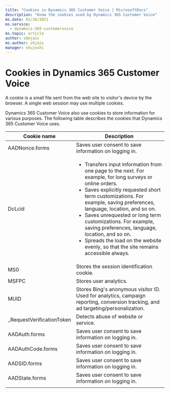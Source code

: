 ```yaml
---
title: "Cookies in Dynamics 365 Customer Voice | MicrosoftDocs"
description: "Know the cookies used by Dynamics 365 Customer Voice"
ms.date: 01/28/2021
ms.service: 
  - dynamics-365-customervoice
ms.topic: article
author: sbmjais
ms.author: shjais
manager: shujoshi
---
```


# Cookies in Dynamics 365 Customer Voice

A cookie is a small file sent from the web site to visitor's device by the browser. A single web session may use multiple cookies.

Dynamics 365 Customer Voice also use cookies to store information for various purposes. The following table describes the cookies that Dynamics 365 Customer Voice uses.

| Cookie name | Description |
|-------------|-------------|
| AADNonce.forms | Saves user consent to save information on logging in. |
| DcLcid  | <ul><li>Transfers input information from one page to the next. For example, for long surveys or online orders.</li><li> Saves explicitly requested short term customizations. For example, saving preferences, language, location, and so on.</li><li>Saves unrequested or long term customizations. For example, saving preferences, language, location, and so on.</li><li>Spreads the load on the website evenly, so that the site remains accessible always.</li></ul>  |
| MS0 | Stores the session identification cookie. |
| MSFPC  | Stores user analytics.   |
|  MUID  | Stores Bing's anonymous visitor ID. Used for analytics, campaign reporting, conversion tracking, and ad targeting/personalization. |
| _RequestVerificationToken  | Detects abuse of website or service.  |
| AADAuth.forms | Saves user consent to save information on logging in. |
| AADAuthCode.forms | Saves user consent to save information on logging in. |
| AADSID.forms | Saves user consent to save information on logging in.  |
| AADState.forms | Saves user consent to save information on logging in. |
|||